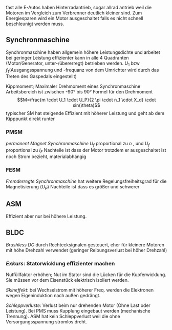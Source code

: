 fast alle E-Autos haben Hinterradantrieb, sogar allrad antrieb weil die Motoren im Vergleich zum Verbrenner deutlich kleiner sind. Zum Energiesparen wird ein Motor ausgeschaltet falls es nicht schnell beschleunigt werden muss.

## Synchronmaschine
Synchronmaschine haben allgemein höhere Leistungsdichte und arbeitet bei geringer Leistung effizienter
kann in alle 4 Quadranten (Motor/Generator, unter-/übererregt) betrieben werden.
$U_1$ bzw $f_1$(Ausgangsspannung und -frequanz von dem Umrichter wird durch das Treten des Gaspedals eingestellt)

Kippmoment; Maximaler Drehmoment eines Synchronmaschine
Arbeitsbereich ist zwischen -90° bis 90°
Formel für den Drehmoment
$$M=\frac{m \cdot U_1 \cdot U_P}{2 \pi \cdot n_1 \cdot X_d} \cdot sin(\theta)$$
typischer SM hat steigende Effizient mit höherer Leistung und geht ab dem Kipppunkt direkt runter

### PMSM
*permanent Magnet Synchronmaschine*
$U_f$ proportional zu $n$ , und  $U_f$ proportional zu $I_F$
Nachteile ist dass der Motor trotzdem er ausgeschaltet ist noch Strom bezieht, materialabhängig

### FESM
*Fremderregte Synchronmaschine*
hat weitere Regelungsfreiheitsgrad für die Magnetisierung ($U_P$)
Nachteile ist dass es größer und schwerer

## ASM
Effizient aber nur bei höhere Leistung.

## BLDC
*Brushless DC*
durch Rechtecksignalen gesteuert, eher für kleinere Motoren mit höhe Drehzahl verwendet (geringer Reibungsverlust bei höher Drehzahl)

### *Exkurs*: Statorwicklung effizienter machen
Nutfüllfaktor erhöhen; Nut im Stator sind die Lücken für die Kupferwicklung. Sie müssen vor dem Eisenstück elektrisch isoliert werden.

*Skineffekt*: bei Wechselstrom mit höherer Freq. werden die Elektronen wegen Eigeninduktion nach außen gedrängt.

*Schleppverluste*: Verlust beim nur drehenden Motor (Ohne Last oder Leistung). Bei PMS muss Kupplung eingebaut werden (mechanische Trennung). ASM hat kein Schleppverlust weil die ohne Versorgungsspannung stromlos dreht.
